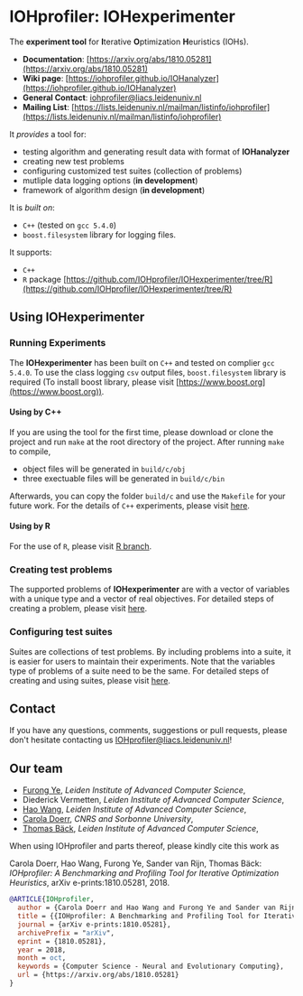 # IOHprofiler: IOHexperimenter

The __experiment tool__ for <b>I</b>terative <b>O</b>ptimization <b>H</b>euristics (IOHs).

* __Documentation__: [https://arxiv.org/abs/1810.05281](https://arxiv.org/abs/1810.05281)
* __Wiki page__: [https://iohprofiler.github.io/IOHanalyzer](https://iohprofiler.github.io/IOHanalyzer)
* __General Contact__: [iohprofiler@liacs.leidenuniv.nl](iohprofiler@liacs.leidenuniv.nl)
* __Mailing List__: [https://lists.leidenuniv.nl/mailman/listinfo/iohprofiler](https://lists.leidenuniv.nl/mailman/listinfo/iohprofiler)

It <i>provides</i> a tool for:

* testing algorithm and generating result data with format of __IOHanalyzer__
* creating new test problems
* configuring customized test suites (collection of problems)
* mutliple data logging options (__in development__)
* framework of algorithm design (__in development__)

It is <i>built on</i>:

* `C++` (tested on `gcc 5.4.0`)
* `boost.filesystem` library for logging files.

It supports:

* `C++`
* `R` package [https://github.com/IOHprofiler/IOHexperimenter/tree/R](https://github.com/IOHprofiler/IOHexperimenter/tree/R)

## Using IOHexperimenter

### Running Experiments

The __IOHexperimenter__ has been built on `C++` and tested on complier `gcc 5.4.0`. To use the class logging `csv` output files, `boost.filesystem` library is required (To install boost library, please visit [https://www.boost.org](https://www.boost.org)).

#### Using by C++

If you are using the tool for the first time, please download or clone the project and run `make` at the root directory of the project. After running `make` to compile,
* object files will be generated in `build/c/obj`
* three exectuable files will be generated in `build/c/bin`

Afterwards, you can copy the folder `build/c` and use the `Makefile` for your future work.
For the details of `C++` experiments, please visit [here](/build/C).

#### Using by R
For the use of `R`, please visit [R branch](https://github.com/IOHprofiler/IOHexperimenter/tree/R).

### Creating test problems

The supported problems of __IOHexperimenter__ are with a vector of variables with a unique type and a vector of real objectives. For detailed steps of creating a problem, please visit [here](/src/Problems).

### Configuring test suites
Suites are collections of test problems. By including problems into a suite, it is easier for users to maintain their experiments.
Note that the variables type of problems of a suite need to be the same. For detailed steps of creating and using suites, please visit [here](/src/Suites).

## Contact

If you have any questions, comments, suggestions or pull requests, please don't hesitate contacting us <IOHprofiler@liacs.leidenuniv.nl>!

## Our team

* [Furong Ye](https://www.universiteitleiden.nl/en/staffmembers/furong-ye#tab-1), <i>Leiden Institute of Advanced Computer Science</i>,
* Diederick Vermetten, <i>Leiden Institute of Advanced Computer Science</i>,
* [Hao Wang](https://www.universiteitleiden.nl/en/staffmembers/hao-wang#tab-1), <i>Leiden Institute of Advanced Computer Science</i>,
* [Carola Doerr](http://www-desir.lip6.fr/~doerr/), <i>CNRS and Sorbonne University</i>, 
* [Thomas Bäck](https://www.universiteitleiden.nl/en/staffmembers/thomas-back#tab-1), <i>Leiden Institute of Advanced Computer Science</i>,

When using IOHprofiler and parts thereof, please kindly cite this work as

Carola Doerr, Hao Wang, Furong Ye, Sander van Rijn, Thomas Bäck: <i>IOHprofiler: A Benchmarking and Profiling Tool for Iterative Optimization Heuristics</i>, arXiv e-prints:1810.05281, 2018.

```bibtex
@ARTICLE{IOHprofiler,
  author = {Carola Doerr and Hao Wang and Furong Ye and Sander van Rijn and Thomas B{\"a}ck},
  title = {{IOHprofiler: A Benchmarking and Profiling Tool for Iterative Optimization Heuristics}},
  journal = {arXiv e-prints:1810.05281},
  archivePrefix = "arXiv",
  eprint = {1810.05281},
  year = 2018,
  month = oct,
  keywords = {Computer Science - Neural and Evolutionary Computing},
  url = {https://arxiv.org/abs/1810.05281}
}
```
